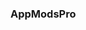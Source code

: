 ### AppModsPro

<!--
**Gustavo112603/Gustavo112603** is a ✨ _special_ ✨ repository because its `README.md` (this file) appears on your GitHub profile.

Here are some ideas to get you started:

- Check out our Apps [Site](https://github.com/Gustavo112603/seal/releases/tag/AppModsPro)
- 
- 
- 
- 
- 
- 
- 
-->

